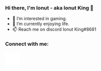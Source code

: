 ### Hi there, I'm Ionut - aka Ionut King 👋

- 👀 I’m interested in gaming.
- 🌱 I’m currently enjoying life.
- 📫 Reach me on discord Ionut King#8681

### Connect with me:
[![website](./img/globe-dark.svg)](https://ionutking.tk#gh-light-mode-only)


[website]: https://ionutking.tk